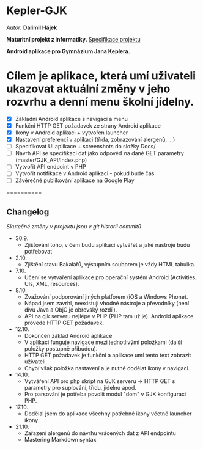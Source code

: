 Kepler-GJK
==========

*Autor:* **Dalimil Hájek**

**Maturitní projekt z informatiky.** [Specifikace projektu](https://docs.google.com/document/d/1zhgz2ZLsTh7DuwjyZ96LdD6Nas5F6uHO7drYmZspkiM/edit?usp=sharing)

**Android aplikace pro Gymnázium Jana Keplera.**

Cílem je aplikace, která umí uživateli ukazovat aktuální změny v jeho rozvrhu a denní menu školní jídelny.
==========
- [x] Základní Android aplikace s navigací a menu
- [x] Funkční HTTP GET požadavek ze strany Android aplikace
- [x] Ikony v Android aplikaci + vytvořen launcher
- [x] Nastavení preferencí v aplikaci (třída, zobrazování alergenů, ...)
- [ ] Specifikovat UI aplikace + screenshots do složky Docs/
- [ ] Návrh API se specifikací dat jako odpověď na dané GET parametry (master/GJK_API/index.php)
- [ ] Vytvořit API endpoint v PHP
- [ ] Vytvořit notifikace v Android aplikaci - pokud bude čas
- [ ] Závěrečné publikování aplikace na Google Play

==========
## Changelog
*Skutečné změny v projektu jsou v git historii commitů*

* 30.9. 
	* Zjišťování toho, v čem budu aplikaci vytvářet a jaké nástroje budu potřebovat
* 2.10.
	* Zjištění stavu Bakalářů, výstupním souborem je vždy HTML tabulka.
* 7.10.
	* Učení se vytváření aplikace pro operační systém Android (Activities, UIs, XML, resources).
* 8.10.
	* Zvažování podporování jiných platforem (iOS a Windows Phone).
	* Nápad jsem zavrhl, neexistují vhodné nástroje a převodníky (není divu Java a ObjC je obrovský rozdíl).
	* API na gjk serveru nejlépe v PHP (PHP tam už je). Android aplikace provede HTTP GET požadavek.
* 12.10.
	* Dokončen základ Android aplikace
	* V aplikaci funguje navigace mezi jednotlivými položkami (další položky postupně přibudou).
	* HTTP GET požadavek je funkční a aplikace umí tento text zobrazit uživateli.
	* Chybí však položka nastavení a je nutné dodělat ikony v navigaci.
* 14.10.
	* Vytváření API pro php skript na GJK serveru => HTTP GET s parametry pro suplování, třídu, jídelnu apod.
	* Pro parsování je potřeba povolit modul "dom" v GJK konfiguraci PHP.
* 17.10.
	* Dodělal jsem do aplikace všechny potřebné ikony včetně launcher ikony
* 21.10.
	* Zařazení alergenů do návrhu vrácených dat z API endpointu
	* Mastering Markdown syntax
